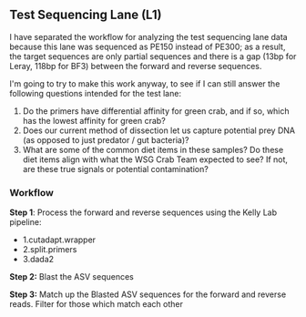 ## Test Sequencing Lane (L1)

I have separated the workflow for analyzing the test sequencing lane data because this lane was sequenced as PE150 instead of PE300; as a result, the target sequences are only partial sequences and there is a gap (13bp for Leray, 118bp for BF3) between the forward and reverse sequences. 

I'm going to try to make this work anyway, to see if I can still answer the following questions intended for the test lane:

1. Do the primers have differential affinity for green crab, and if so, which has the lowest affinity for green crab?
2. Does our current method of dissection let us capture potential prey DNA (as opposed to just predator / gut bacteria)?
2. What are some of the common diet items in these samples? Do these diet items align with what the WSG Crab Team expected to see? If not, are these true signals or potential contamination?


### Workflow

**Step 1**: Process the forward and reverse sequences using the Kelly Lab pipeline:

- 1.cutadapt.wrapper
- 2.split.primers
- 3.dada2

**Step 2:** Blast the ASV sequences

**Step 3:** Match up the Blasted ASV sequences for the forward and reverse reads. Filter for those which match each other



